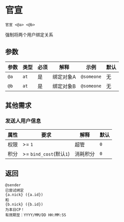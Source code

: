 <!--
 Copyright (C) 2024 originalFactor
 
 This file is part of QwenBotQ.
 
 QwenBotQ is free software: you can redistribute it and/or modify
 it under the terms of the GNU General Public License as published by
 the Free Software Foundation, either version 3 of the License, or
 (at your option) any later version.
 
 QwenBotQ is distributed in the hope that it will be useful,
 but WITHOUT ANY WARRANTY; without even the implied warranty of
 MERCHANTABILITY or FITNESS FOR A PARTICULAR PURPOSE.  See the
 GNU General Public License for more details.
 
 You should have received a copy of the GNU General Public License
 along with QwenBotQ.  If not, see <https://www.gnu.org/licenses/>.
-->

# 官宣

```
官宣 <@a> <@b>
```

强制将两个用户绑定关系

## 参数
| 参数 | 类型 | 必须 | 解释      | 示例       | 默认 |
|------|------|------|-----------|------------|------|
| `@a` | `at` |  是  | 绑定对象A | `@someone` | 无   |
| `@b` | `at` |  是  | 绑定对象B | `@someone` | 无   |

## 其他需求

### 发送人用户信息
| 属性 | 要求                    | 解释     | 默认 |
|------|-------------------------|----------|------|
| 权限 | >= `1`                  | 超管     | `0`  |
| 积分 | >= `bind_cost`(默认`1`) | 消耗积分 | `0`  |

## 返回
```
@sender
已尝试绑定
{a.nick} ({a.id})
和
{b.nick} ({b.id})
为本日CP！
有效期至：YYYY/MM/DD HH:MM:SS
```
